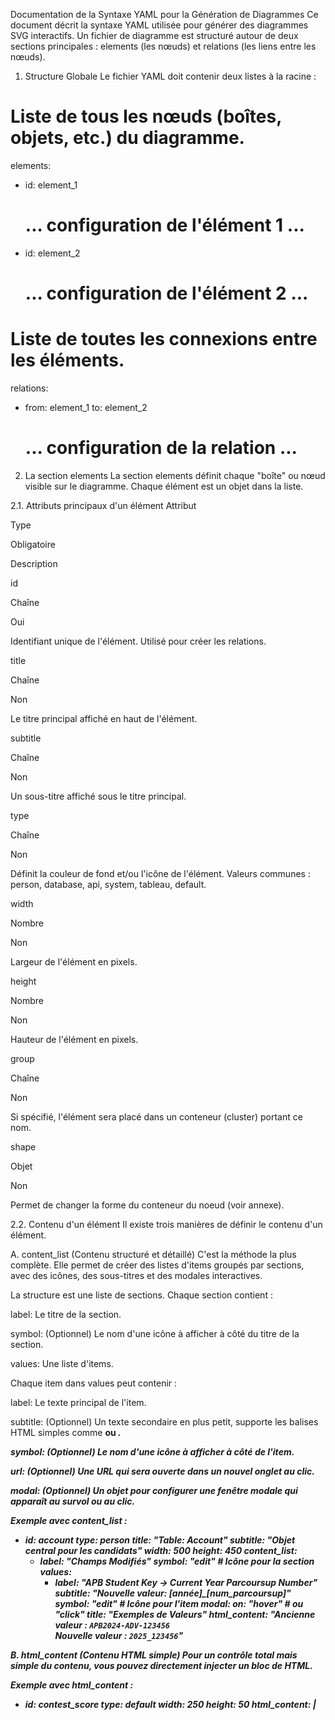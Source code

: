 Documentation de la Syntaxe YAML pour la Génération de Diagrammes
Ce document décrit la syntaxe YAML utilisée pour générer des diagrammes SVG interactifs. Un fichier de diagramme est structuré autour de deux sections principales : elements (les nœuds) et relations (les liens entre les nœuds).

1. Structure Globale
Le fichier YAML doit contenir deux listes à la racine :

# Liste de tous les nœuds (boîtes, objets, etc.) du diagramme.
elements:
  - id: element_1
    # ... configuration de l'élément 1 ...
  - id: element_2
    # ... configuration de l'élément 2 ...

# Liste de toutes les connexions entre les éléments.
relations:
  - from: element_1
    to: element_2
    # ... configuration de la relation ...

2. La section elements
La section elements définit chaque "boîte" ou nœud visible sur le diagramme. Chaque élément est un objet dans la liste.

2.1. Attributs principaux d'un élément
Attribut

Type

Obligatoire

Description

id

Chaîne

Oui

Identifiant unique de l'élément. Utilisé pour créer les relations.

title

Chaîne

Non

Le titre principal affiché en haut de l'élément.

subtitle

Chaîne

Non

Un sous-titre affiché sous le titre principal.

type

Chaîne

Non

Définit la couleur de fond et/ou l'icône de l'élément. Valeurs communes : person, database, api, system, tableau, default.

width

Nombre

Non

Largeur de l'élément en pixels.

height

Nombre

Non

Hauteur de l'élément en pixels.

group

Chaîne

Non

Si spécifié, l'élément sera placé dans un conteneur (cluster) portant ce nom.

shape

Objet

Non

Permet de changer la forme du conteneur du noeud (voir annexe).

2.2. Contenu d'un élément
Il existe trois manières de définir le contenu d'un élément.

A. content_list (Contenu structuré et détaillé)
C'est la méthode la plus complète. Elle permet de créer des listes d'items groupés par sections, avec des icônes, des sous-titres et des modales interactives.

La structure est une liste de sections. Chaque section contient :

label: Le titre de la section.

symbol: (Optionnel) Le nom d'une icône à afficher à côté du titre de la section.

values: Une liste d'items.

Chaque item dans values peut contenir :

label: Le texte principal de l'item.

subtitle: (Optionnel) Un texte secondaire en plus petit, supporte les balises HTML simples comme <b> ou <i>.

symbol: (Optionnel) Le nom d'une icône à afficher à côté de l'item.

url: (Optionnel) Une URL qui sera ouverte dans un nouvel onglet au clic.

modal: (Optionnel) Un objet pour configurer une fenêtre modale qui apparaît au survol ou au clic.

Exemple avec content_list :

- id: account
  type: person
  title: "Table: Account"
  subtitle: "Objet central pour les candidats"
  width: 500
  height: 450
  content_list:
    - label: "Champs Modifiés"
      symbol: "edit" # Icône pour la section
      values:
        - label: "APB Student Key → Current Year Parcoursup Number"
          subtitle: "<b>Nouvelle valeur:</b> [année]_[num_parcoursup]"
          symbol: "edit" # Icône pour l'item
          modal:
            on: "hover" # ou "click"
            title: "Exemples de Valeurs"
            html_content: "Ancienne valeur : `APB2024-ADV-123456`<br/>Nouvelle valeur : `2025_123456`"

B. html_content (Contenu HTML simple)
Pour un contrôle total mais simple du contenu, vous pouvez directement injecter un bloc de HTML.

Exemple avec html_content :

- id: contest_score
  type: default
  width: 250
  height: 50
  html_content: |
    <div style="display: flex; align-items: center; justify-content: center; height: 100%;">
      <h2 style="margin: 0; font-size: 16px; color: #c0392b;">ContestScore__c</h2>
    </div>

C. tableau (Nouveau type pour les données tabulaires)
Un type spécial d'élément pour afficher des données sous forme de tableau.

Exemple avec tableau :

- id: ma_table
  type: tableau
  title: "Exemple de Tableau"
  width: 500
  height: 260
  columns: ["ID Utilisateur", "Nom", "Date d'inscription"]
  rows:
    - ["usr_123", "Alice", "2023-01-15"]
    - ["usr_124", "Bob", "2023-02-20"]
    # ... autres lignes

3. La section relations
La section relations définit chaque flèche (arête) connectant deux éléments.

3.1. Attributs d'une relation
Attribut

Type

Obligatoire

Description

from

Chaîne

Oui

L'id de l'élément de départ.

to

Chaîne

Oui

L'id de l'élément d'arrivée.

title

Chaîne

Non

Titre affiché dans une boîte sur la relation.

subtitle

Chaîne

Non

Sous-titre affiché dans la boîte de la relation.

content_list

Liste

Non

Similaire à celle des éléments, permet d'ajouter une liste à puces dans la boîte de la relation.

style

Chaîne

Non

Style du trait de la flèche. Valeurs : dashed (tirets), dotted (points).

color

Chaîne

Non

Couleur du trait au format hexadécimal (ex: #ff0000).

width

Nombre

Non

Largeur de la boîte de label.

height

Nombre

Non

Hauteur de la boîte de label.

Exemple de relation avec contenu :

relations:
  - from: account
    to: contest
    width: 240
    height: 120
    title: "Relation Master-Detail"
    content_list:
      - label: "Empêche les orphelins"
        symbol: "check"
      - label: "Suppression en cascade"
        symbol: "check"

4. Annexe
4.1. Symboles disponibles
Voici la liste des symbol que vous pouvez utiliser dans content_list :

new: ➕ Icône verte pour les ajouts.

edit: ✏️ Icône orange pour les modifications.

delete: 🗑️ Icône rouge pour les suppressions.

check: ✔️ Icône verte pour les confirmations/validations.

module: 📦 Icône générique pour un module.

info: ℹ️ Icône bleue pour l'information.

link: 🔗 Icône de lien externe.

user: 👤 Icône d'utilisateur.

database: 🗄️ Icône de base de données.

api: ↔️ Icône d'API.

warning: ⚠️ Icône d'avertissement.

4.2. Formes (shape) disponibles
Vous pouvez modifier la forme d'un élément avec l'attribut shape.

elements:
  - id: my_diamond
    shape:
      type: diamond # ou hexagon, triangle, parallelogram, etc.
    # ...

Types de base : rect, rounded (par défaut), diamond, hexagon, triangle.

Flèches : arrow-right, arrow-left, arrow-up, arrow-down.

Polygones :

regular-polygon avec sides: <nombre>.

custom-polygon avec une liste de points normalisés [[x,y], ...].

Options :

rotation: <degrés> pour faire pivoter la forme.

orientation: 'up' | 'down' | 'left' | 'right' pour les triangles.